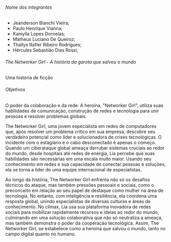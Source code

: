 ###### Nome dos integrantes

- Jeanderson Bianchi Vieira;
- Paulo Henrique Vianna;
- Kamylla Lopes Dornelas;
- Matheus Luciano De Queiroz;
- Thallys Rafler Ribeiro Rodrigues;
- Hércules Sebastião Dias Rossi;

###### The Networker Girl - A história da garota que salvou o mundo

Uma história de ficção

###### Objetivos

O poder da colaboração e da rede: A heroína, "Networker Girl", utiliza suas habilidades de comunicação, construção de redes e tecnologia para unir pessoas e resolver problemas globais.

The Networker Girl, uma jovem especialista em redes de computadores que, após resolver um problema crítico em sua empresa, descobre seu verdadeiro potencial como líder e solucionadora de crises tecnológicas. O incidente com o estagiário e o cabo desconectado é apenas o começo. Quando um ciberataque global ameaça derrubar sistemas cruciais ao redor do mundo, desde hospitais até redes de energia, Lia percebe que suas habilidades são necessárias em uma escala muito maior. Usando seu conhecimento em redes e sua capacidade de conectar pessoas e soluções, ela se torna a líder de uma equipe internacional de especialistas.

Ao longo da história, The Networker Girl enfrenta não só os desafios técnicos do ataque, mas também pressões pessoais e sociais, como o preconceito em relação ao seu papel de destaque como mulher na área de tecnologia. No entanto, com inteligência e resiliência, ela coordena uma resposta global, unindo especialistas de diversas culturas e áreas de conhecimento. No clímax, Lia usa sua plataforma inovadora de redes sociais para mobilizar rapidamente recursos e ideias ao redor do mundo, culminando em uma solução colaborativa que não só neutraliza a ameaça, mas também demonstra o poder da cooperação tecnológica. Assim, The Networker Girl, se estabelece como a heroína que salvou o mundo, tanto no campo digital quanto no humano.

